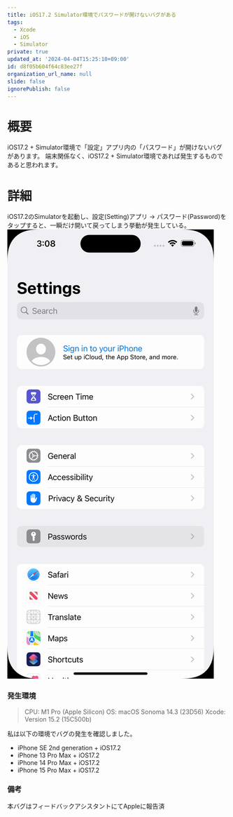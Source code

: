```yaml
---
title: iOS17.2 Simulator環境でパスワードが開けないバグがある
tags:
  - Xcode
  - iOS
  - Simulator
private: true
updated_at: '2024-04-04T15:25:10+09:00'
id: d8f05b604f64c83ee27f
organization_url_name: null
slide: false
ignorePublish: false
---
```

# 概要
iOS17.2 + Simulator環境で「設定」アプリ内の「パスワード」が開けないバグがあります。
端末関係なく、iOS17.2 + Simulator環境であれば発生するものであると思われます。

# 詳細
iOS17.2のSimulatorを起動し、設定(Setting)アプリ -> パスワード(Password)をタップすると、一瞬だけ開いて戻ってしまう挙動が発生している。
![iOS17.2 パスワード開けないバグ](/public/Resource/output-palette-none.gif)

### 発生環境
> CPU: M1 Pro (Apple Silicon)
> OS: macOS Sonoma 14.3 (23D56)
> Xcode: Version 15.2 (15C500b)

私は以下の環境でバグの発生を確認しました。
- iPhone SE 2nd generation + iOS17.2
- iPhone 13 Pro Max + iOS17.2
- iPhone 14 Pro Max + iOS17.2
- iPhone 15 Pro Max + iOS17.2

### 備考
本バグはフィードバックアシスタントにてAppleに報告済

